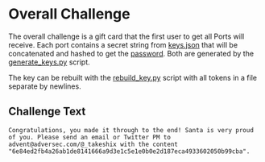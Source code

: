 # Overall Challenge

The overall challenge is a gift card that the first user to get all Ports will receive. Each port contains a secret string from [keys.json](keys.json) that will be concatenated and hashed to get the [password](password). Both are generated by the [generate_keys.py](generate_keys.py) script.

The key can be rebuilt with the [rebuild_key.py](rebuild_key.py) script with all tokens in a file separate by newlines.

## Challenge Text

```
Congratulations, you made it through to the end! Santa is very proud of you. Please send an email or Twitter PM to advent@adversec.com/@_takeshix with the content "6e84ed2fb4a26ab1de8141666a9d3e1c5e1e0b0e2d187eca4933602050b99cba".
```